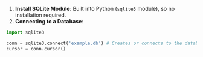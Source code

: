 
1. **Install SQLite Module**: Built into Python (`sqlite3` module), so no installation required.
2. **Connecting to a Database**:
```python
import sqlite3

conn = sqlite3.connect('example.db') # Creates or connects to the database 
cursor = conn.cursor()

```